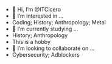 - 👋 Hi, I’m @ITCicero
- 👀 I’m interested in ...
-   Coding; History; Anthropology; Metal
- 🌱 I’m currently studying ...
-   History; Anthropology
-  This is a hobby
- 💞️ I’m looking to collaborate on ...
-   Cybersecurity; Adblockers
